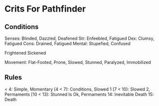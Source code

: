 # Crits For Pathfinder

## Conditions

Senses: Blinded, Dazzled, Deafened
Str: Enfeebled, Fatigued
Dex: Clumsy, Fatigued
Cons: Drained, Fatigued
Mental: Stupefied, Confused

Frightened
Sickened

Movement: Flat-Footed, Prone, Slowed, Stunned, Paralyzed, Immobilized

## Rules

< 4: Simple, Momentary
[4 < 7): Conditions, Slowed 1
[7 < 10): Slowed 2, Permaments
[10 < 13): Stunned Is Ok, Permaments
14: Inevitable Death
15: Death
